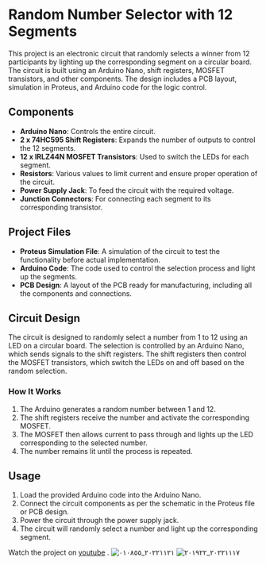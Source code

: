 # Random Number Selector with 12 Segments

This project is an electronic circuit that randomly selects a winner from 12 participants by lighting up the corresponding segment on a circular board. The circuit is built using an Arduino Nano, shift registers, MOSFET transistors, and other components. The design includes a PCB layout, simulation in Proteus, and Arduino code for the logic control.

## Components

- **Arduino Nano**: Controls the entire circuit.
- **2 x 74HC595 Shift Registers**: Expands the number of outputs to control the 12 segments.
- **12 x IRLZ44N MOSFET Transistors**: Used to switch the LEDs for each segment.
- **Resistors**: Various values to limit current and ensure proper operation of the circuit.
- **Power Supply Jack**: To feed the circuit with the required voltage.
- **Junction Connectors**: For connecting each segment to its corresponding transistor.

## Project Files

- **Proteus Simulation File**: A simulation of the circuit to test the functionality before actual implementation.
- **Arduino Code**: The code used to control the selection process and light up the segments.
- **PCB Design**: A layout of the PCB ready for manufacturing, including all the components and connections.

## Circuit Design

The circuit is designed to randomly select a number from 1 to 12 using an LED on a circular board. The selection is controlled by an Arduino Nano, which sends signals to the shift registers. The shift registers then control the MOSFET transistors, which switch the LEDs on and off based on the random selection.

### How It Works

1. The Arduino generates a random number between 1 and 12.
2. The shift registers receive the number and activate the corresponding MOSFET.
3. The MOSFET then allows current to pass through and lights up the LED corresponding to the selected number.
4. The number remains lit until the process is repeated.

## Usage

1. Load the provided Arduino code into the Arduino Nano.
2. Connect the circuit components as per the schematic in the Proteus file or PCB design.
3. Power the circuit through the power supply jack.
4. The circuit will randomly select a number and light up the corresponding segment.

Watch the project on [youtube](https://youtu.be/4vKIFw7FxGo) .
![٢٠٢٢١١٢١_٠١٠٨٥٥](https://github.com/user-attachments/assets/20ba46a0-cc94-4d3f-a095-497c375b07b8)
![٢٠٢٢١١١٧_٢٠١٩٢٢](https://github.com/user-attachments/assets/c610e9c0-b2b2-489e-a0d6-13e771b03f9d)


